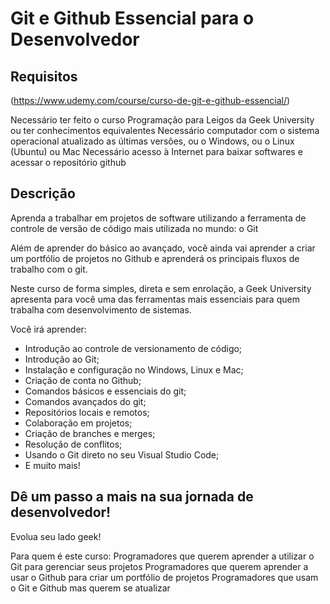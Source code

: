 # Git e Github Essencial para o Desenvolvedor

## Requisitos
(<a>https://www.udemy.com/course/curso-de-git-e-github-essencial/</a>)

Necessário ter feito o curso Programação para Leigos da Geek University ou ter conhecimentos equivalentes
Necessário computador com o sistema operacional atualizado as últimas versões, ou o Windows, ou o Linux (Ubuntu) ou Mac
Necessário acesso à Internet para baixar softwares e acessar o repositório github

## Descrição

Aprenda a trabalhar em projetos de software utilizando a ferramenta de controle de versão de código mais utilizada no mundo: o Git

Além de aprender do básico ao avançado, você ainda vai aprender a criar um portfólio de projetos no Github e aprenderá
os principais fluxos de trabalho com o git.

Neste curso de forma simples, direta e sem enrolação, a Geek University apresenta para você uma das ferramentas mais
essenciais para quem trabalha com desenvolvimento de sistemas.

Você irá aprender:

- Introdução ao controle de versionamento de código;
- Introdução ao Git;
- Instalação e configuração no Windows, Linux e Mac;
- Criação de conta no Github;
- Comandos básicos e essenciais do git;
- Comandos avançados do git;
- Repositórios locais e remotos;
- Colaboração em projetos;
- Criação de branches e merges;
- Resolução de conflitos;
- Usando o Git direto no seu Visual Studio Code;
- E muito mais!



## Dê um passo a mais na sua jornada de desenvolvedor!

Evolua seu lado geek!

Para quem é este curso:
Programadores que querem aprender a utilizar o Git para gerenciar seus projetos
Programadores que querem aprender a usar o Github para criar um portfólio de projetos
Programadores que usam o Git e Github mas querem se atualizar